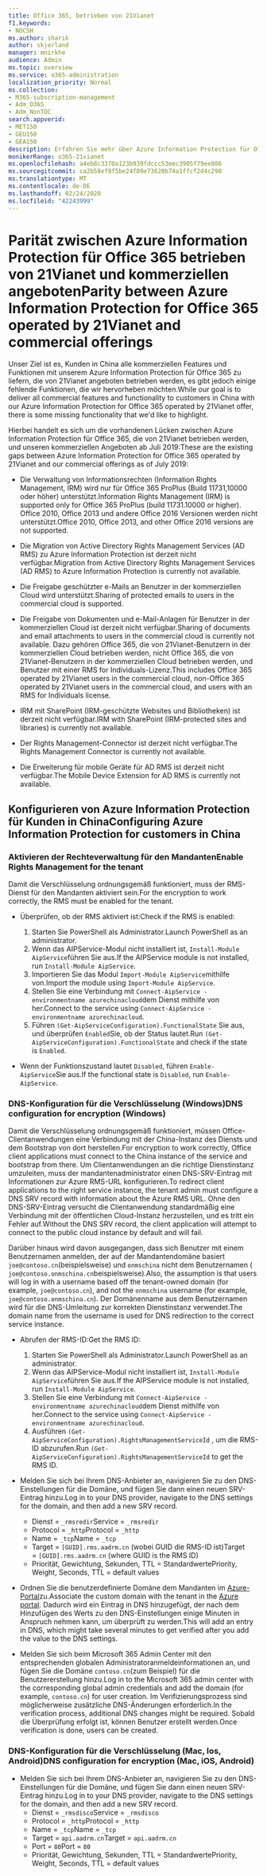 ```yaml
---
title: Office 365, betrieben von 21Vianet
f1.keywords:
- NOCSH
ms.author: sharik
author: skjerland
manager: mnirkhe
audience: Admin
ms.topic: overview
ms.service: o365-administration
localization_priority: Normal
ms.collection:
- M365-subscription-management
- Adm_O365
- Adm_NonTOC
search.appverid:
- MET150
- GEU150
- GEA150
description: Erfahren Sie mehr über Azure Information Protection für Office 365 betrieben von 21Vianet und wie diese für Kunden in China konfiguriert werden.
monikerRange: o365-21vianet
ms.openlocfilehash: a4eb8c3370a123b939fdccc53eec3905f79ee806
ms.sourcegitcommit: ca2b58ef8f5be24f09e73620b74a1ffcf2d4c290
ms.translationtype: MT
ms.contentlocale: de-DE
ms.lasthandoff: 02/24/2020
ms.locfileid: "42243999"
---
```

# <a name="parity-between-azure-information-protection-for-office-365-operated-by-21vianet-and-commercial-offerings"></a><span data-ttu-id="c004b-103">Parität zwischen Azure Information Protection für Office 365 betrieben von 21Vianet und kommerziellen angeboten</span><span class="sxs-lookup"><span data-stu-id="c004b-103">Parity between Azure Information Protection for Office 365 operated by 21Vianet and commercial offerings</span></span>

<span data-ttu-id="c004b-104">Unser Ziel ist es, Kunden in China alle kommerziellen Features und Funktionen mit unserem Azure Information Protection für Office 365 zu liefern, die von 21Vianet angeboten betrieben werden, es gibt jedoch einige fehlende Funktionen, die wir hervorheben möchten.</span><span class="sxs-lookup"><span data-stu-id="c004b-104">While our goal is to deliver all commercial features and functionality to customers in China with our Azure Information Protection for Office 365 operated by 21Vianet offer, there is some missing functionality that we'd like to highlight.</span></span>

<span data-ttu-id="c004b-105">Hierbei handelt es sich um die vorhandenen Lücken zwischen Azure Information Protection für Office 365, die von 21Vianet betrieben werden, und unseren kommerziellen Angeboten ab Juli 2019:</span><span class="sxs-lookup"><span data-stu-id="c004b-105">These are the existing gaps between Azure Information Protection for Office 365 operated by 21Vianet and our commercial offerings as of July 2019:</span></span>

- <span data-ttu-id="c004b-106">Die Verwaltung von Informationsrechten (Information Rights Management, IRM) wird nur für Office 365 ProPlus (Build 11731,10000 oder höher) unterstützt.</span><span class="sxs-lookup"><span data-stu-id="c004b-106">Information Rights Management (IRM) is supported only for Office 365 ProPlus (build 11731.10000 or higher).</span></span> <span data-ttu-id="c004b-107">Office 2010, Office 2013 und andere Office 2016 Versionen werden nicht unterstützt.</span><span class="sxs-lookup"><span data-stu-id="c004b-107">Office 2010, Office 2013, and other Office 2016 versions are not supported.</span></span>

- <span data-ttu-id="c004b-108">Die Migration von Active Directory Rights Management Services (AD RMS) zu Azure Information Protection ist derzeit nicht verfügbar.</span><span class="sxs-lookup"><span data-stu-id="c004b-108">Migration from Active Directory Rights Management Services (AD RMS) to Azure Information Protection is currently not available.</span></span>
  
- <span data-ttu-id="c004b-109">Die Freigabe geschützter e-Mails an Benutzer in der kommerziellen Cloud wird unterstützt.</span><span class="sxs-lookup"><span data-stu-id="c004b-109">Sharing of protected emails to users in the commercial cloud is supported.</span></span>
  
- <span data-ttu-id="c004b-110">Die Freigabe von Dokumenten und e-Mail-Anlagen für Benutzer in der kommerziellen Cloud ist derzeit nicht verfügbar.</span><span class="sxs-lookup"><span data-stu-id="c004b-110">Sharing of documents and email attachments to users in the commercial cloud is currently not available.</span></span> <span data-ttu-id="c004b-111">Dazu gehören Office 365, die von 21Vianet-Benutzern in der kommerziellen Cloud betrieben werden, nicht Office 365, die von 21Vianet-Benutzern in der kommerziellen Cloud betrieben werden, und Benutzer mit einer RMS for Individuals-Lizenz.</span><span class="sxs-lookup"><span data-stu-id="c004b-111">This includes Office 365 operated by 21Vianet users in the commercial cloud, non-Office 365 operated by 21Vianet users in the commercial cloud, and users with an RMS for Individuals license.</span></span>
  
- <span data-ttu-id="c004b-112">IRM mit SharePoint (IRM-geschützte Websites und Bibliotheken) ist derzeit nicht verfügbar.</span><span class="sxs-lookup"><span data-stu-id="c004b-112">IRM with SharePoint (IRM-protected sites and libraries) is currently not available.</span></span>
  
- <span data-ttu-id="c004b-113">Der Rights Management-Connector ist derzeit nicht verfügbar.</span><span class="sxs-lookup"><span data-stu-id="c004b-113">The Rights Management Connector is currently not available.</span></span>
  
- <span data-ttu-id="c004b-114">Die Erweiterung für mobile Geräte für AD RMS ist derzeit nicht verfügbar.</span><span class="sxs-lookup"><span data-stu-id="c004b-114">The Mobile Device Extension for AD RMS is currently not available.</span></span>

## <a name="configuring-azure-information-protection-for-customers-in-china"></a><span data-ttu-id="c004b-115">Konfigurieren von Azure Information Protection für Kunden in China</span><span class="sxs-lookup"><span data-stu-id="c004b-115">Configuring Azure Information Protection for customers in China</span></span>

### <a name="enable-rights-management-for-the-tenant"></a><span data-ttu-id="c004b-116">Aktivieren der Rechteverwaltung für den Mandanten</span><span class="sxs-lookup"><span data-stu-id="c004b-116">Enable Rights Management for the tenant</span></span>

<span data-ttu-id="c004b-117">Damit die Verschlüsselung ordnungsgemäß funktioniert, muss der RMS-Dienst für den Mandanten aktiviert sein.</span><span class="sxs-lookup"><span data-stu-id="c004b-117">For the encryption to work correctly, the RMS must be enabled for the tenant.</span></span>

- <span data-ttu-id="c004b-118">Überprüfen, ob der RMS aktiviert ist:</span><span class="sxs-lookup"><span data-stu-id="c004b-118">Check if the RMS is enabled:</span></span>
  1. <span data-ttu-id="c004b-119">Starten Sie PowerShell als Administrator.</span><span class="sxs-lookup"><span data-stu-id="c004b-119">Launch PowerShell as an administrator.</span></span>
  2. <span data-ttu-id="c004b-120">Wenn das AIPService-Modul nicht installiert ist, `Install-Module AipService`führen Sie aus.</span><span class="sxs-lookup"><span data-stu-id="c004b-120">If the AIPService module is not installed, run `Install-Module AipService`.</span></span>
  3. <span data-ttu-id="c004b-121">Importieren Sie das Modul `Import-Module AipService`mithilfe von.</span><span class="sxs-lookup"><span data-stu-id="c004b-121">Import the module using `Import-Module AipService`.</span></span>
  4. <span data-ttu-id="c004b-122">Stellen Sie eine Verbindung mit `Connect-AipService -environmentname azurechinacloud`dem Dienst mithilfe von her.</span><span class="sxs-lookup"><span data-stu-id="c004b-122">Connect to the service using `Connect-AipService -environmentname azurechinacloud`.</span></span>
  5. <span data-ttu-id="c004b-123">Führen `(Get-AipServiceConfiguration).FunctionalState` Sie aus, und überprüfen `Enabled`Sie, ob der Status lautet.</span><span class="sxs-lookup"><span data-stu-id="c004b-123">Run `(Get-AipServiceConfiguration).FunctionalState` and check if the state is `Enabled`.</span></span>

- <span data-ttu-id="c004b-124">Wenn der Funktionszustand lautet `Disabled`, führen `Enable-AipService`Sie aus.</span><span class="sxs-lookup"><span data-stu-id="c004b-124">If the functional state is `Disabled`, run `Enable-AipService`.</span></span>

### <a name="dns-configuration-for-encryption-windows"></a><span data-ttu-id="c004b-125">DNS-Konfiguration für die Verschlüsselung (Windows)</span><span class="sxs-lookup"><span data-stu-id="c004b-125">DNS configuration for encryption (Windows)</span></span>

<span data-ttu-id="c004b-126">Damit die Verschlüsselung ordnungsgemäß funktioniert, müssen Office-Clientanwendungen eine Verbindung mit der China-Instanz des Diensts und dem Bootstrap von dort herstellen.</span><span class="sxs-lookup"><span data-stu-id="c004b-126">For encryption to work correctly, Office client applications must connect to the China instance of the service and bootstrap from there.</span></span> <span data-ttu-id="c004b-127">Um Clientanwendungen an die richtige Dienstinstanz umzuleiten, muss der mandantenadministrator einen DNS-SRV-Eintrag mit Informationen zur Azure RMS-URL konfigurieren.</span><span class="sxs-lookup"><span data-stu-id="c004b-127">To redirect client applications to the right service instance, the tenant admin must configure a DNS SRV record with information about the Azure RMS URL.</span></span> <span data-ttu-id="c004b-128">Ohne den DNS-SRV-Eintrag versucht die Clientanwendung standardmäßig eine Verbindung mit der öffentlichen Cloud-Instanz herzustellen, und es tritt ein Fehler auf.</span><span class="sxs-lookup"><span data-stu-id="c004b-128">Without the DNS SRV record, the client application will attempt to connect to the public cloud instance by default and will fail.</span></span>

<span data-ttu-id="c004b-129">Darüber hinaus wird davon ausgegangen, dass sich Benutzer mit einem Benutzernamen anmelden, der auf der Mandantendomäne basiert `joe@contoso.cn`(beispielsweise) und `onmschina` nicht dem Benutzernamen ( `joe@contoso.onmschina.cn`beispielsweise).</span><span class="sxs-lookup"><span data-stu-id="c004b-129">Also, the assumption is that users will log in with a username based off the tenant-owned domain (for example, `joe@contoso.cn`), and not the `onmschina` username (for example, `joe@contoso.onmschina.cn`).</span></span> <span data-ttu-id="c004b-130">Der Domänenname aus dem Benutzernamen wird für die DNS-Umleitung zur korrekten Dienstinstanz verwendet.</span><span class="sxs-lookup"><span data-stu-id="c004b-130">The domain name from the username is used for DNS redirection to the correct service instance.</span></span>

- <span data-ttu-id="c004b-131">Abrufen der RMS-ID:</span><span class="sxs-lookup"><span data-stu-id="c004b-131">Get the RMS ID:</span></span>
  1. <span data-ttu-id="c004b-132">Starten Sie PowerShell als Administrator.</span><span class="sxs-lookup"><span data-stu-id="c004b-132">Launch PowerShell as an administrator.</span></span>
  2. <span data-ttu-id="c004b-133">Wenn das AIPService-Modul nicht installiert ist, `Install-Module AipService`führen Sie aus.</span><span class="sxs-lookup"><span data-stu-id="c004b-133">If the AIPService module is not installed, run `Install-Module AipService`.</span></span>
  3. <span data-ttu-id="c004b-134">Stellen Sie eine Verbindung mit `Connect-AipService -environmentname azurechinacloud`dem Dienst mithilfe von her.</span><span class="sxs-lookup"><span data-stu-id="c004b-134">Connect to the service using `Connect-AipService -environmentname azurechinacloud`.</span></span>
  4. <span data-ttu-id="c004b-135">Ausführen `(Get-AipServiceConfiguration).RightsManagementServiceId` , um die RMS-ID abzurufen.</span><span class="sxs-lookup"><span data-stu-id="c004b-135">Run `(Get-AipServiceConfiguration).RightsManagementServiceId` to get the RMS ID.</span></span>

- <span data-ttu-id="c004b-136">Melden Sie sich bei Ihrem DNS-Anbieter an, navigieren Sie zu den DNS-Einstellungen für die Domäne, und fügen Sie dann einen neuen SRV-Eintrag hinzu.</span><span class="sxs-lookup"><span data-stu-id="c004b-136">Log in to your DNS provider, navigate to the DNS settings for the domain, and then add a new SRV record.</span></span>
  - <span data-ttu-id="c004b-137">Dienst = `_rmsredir`</span><span class="sxs-lookup"><span data-stu-id="c004b-137">Service = `_rmsredir`</span></span>
  - <span data-ttu-id="c004b-138">Protocol = `_http`</span><span class="sxs-lookup"><span data-stu-id="c004b-138">Protocol = `_http`</span></span>
  - <span data-ttu-id="c004b-139">Name = `_tcp`</span><span class="sxs-lookup"><span data-stu-id="c004b-139">Name = `_tcp`</span></span>
  - <span data-ttu-id="c004b-140">Target = `[GUID].rms.aadrm.cn` (wobei GUID die RMS-ID ist)</span><span class="sxs-lookup"><span data-stu-id="c004b-140">Target = `[GUID].rms.aadrm.cn` (where GUID is the RMS ID)</span></span>
  - <span data-ttu-id="c004b-141">Priorität, Gewichtung, Sekunden, TTL = Standardwerte</span><span class="sxs-lookup"><span data-stu-id="c004b-141">Priority, Weight, Seconds, TTL = default values</span></span>

- <span data-ttu-id="c004b-142">Ordnen Sie die benutzerdefinierte Domäne dem Mandanten im [Azure-Portal](https://portal.azure.cn/#blade/Microsoft_AAD_IAM/ActiveDirectoryMenuBlade/Domains)zu.</span><span class="sxs-lookup"><span data-stu-id="c004b-142">Associate the custom domain with the tenant in the [Azure portal](https://portal.azure.cn/#blade/Microsoft_AAD_IAM/ActiveDirectoryMenuBlade/Domains).</span></span> <span data-ttu-id="c004b-143">Dadurch wird ein Eintrag in DNS hinzugefügt, der nach dem Hinzufügen des Werts zu den DNS-Einstellungen einige Minuten in Anspruch nehmen kann, um überprüft zu werden.</span><span class="sxs-lookup"><span data-stu-id="c004b-143">This will add an entry in DNS, which might take several minutes to get verified after you add the value to the DNS settings.</span></span>

- <span data-ttu-id="c004b-144">Melden Sie sich beim Microsoft 365 Admin Center mit den entsprechenden globalen Administratoranmeldeinformationen an, und fügen Sie die Domäne `contoso.cn`(zum Beispiel) für die Benutzererstellung hinzu.</span><span class="sxs-lookup"><span data-stu-id="c004b-144">Log in to the Microsoft 365 admin center with the corresponding global admin credentials and add the domain (for example, `contoso.cn`) for user creation.</span></span> <span data-ttu-id="c004b-145">Im Verifizierungsprozess sind möglicherweise zusätzliche DNS-Änderungen erforderlich.</span><span class="sxs-lookup"><span data-stu-id="c004b-145">In the verification process, additional DNS changes might be required.</span></span> <span data-ttu-id="c004b-146">Sobald die Überprüfung erfolgt ist, können Benutzer erstellt werden.</span><span class="sxs-lookup"><span data-stu-id="c004b-146">Once verification is done, users can be created.</span></span>

### <a name="dns-configuration-for-encryption-mac-ios-android"></a><span data-ttu-id="c004b-147">DNS-Konfiguration für die Verschlüsselung (Mac, Ios, Android)</span><span class="sxs-lookup"><span data-stu-id="c004b-147">DNS configuration for encryption (Mac, iOS, Android)</span></span>

- <span data-ttu-id="c004b-148">Melden Sie sich bei Ihrem DNS-Anbieter an, navigieren Sie zu den DNS-Einstellungen für die Domäne, und fügen Sie dann einen neuen SRV-Eintrag hinzu.</span><span class="sxs-lookup"><span data-stu-id="c004b-148">Log in to your DNS provider, navigate to the DNS settings for the domain, and then add a new SRV record.</span></span>
  - <span data-ttu-id="c004b-149">Dienst = `_rmsdisco`</span><span class="sxs-lookup"><span data-stu-id="c004b-149">Service = `_rmsdisco`</span></span>
  - <span data-ttu-id="c004b-150">Protocol = `_http`</span><span class="sxs-lookup"><span data-stu-id="c004b-150">Protocol = `_http`</span></span>
  - <span data-ttu-id="c004b-151">Name = `_tcp`</span><span class="sxs-lookup"><span data-stu-id="c004b-151">Name = `_tcp`</span></span>
  - <span data-ttu-id="c004b-152">Target = `api.aadrm.cn`</span><span class="sxs-lookup"><span data-stu-id="c004b-152">Target = `api.aadrm.cn`</span></span>
  - <span data-ttu-id="c004b-153">Port = `80`</span><span class="sxs-lookup"><span data-stu-id="c004b-153">Port = `80`</span></span>
  - <span data-ttu-id="c004b-154">Priorität, Gewichtung, Sekunden, TTL = Standardwerte</span><span class="sxs-lookup"><span data-stu-id="c004b-154">Priority, Weight, Seconds, TTL = default values</span></span>
